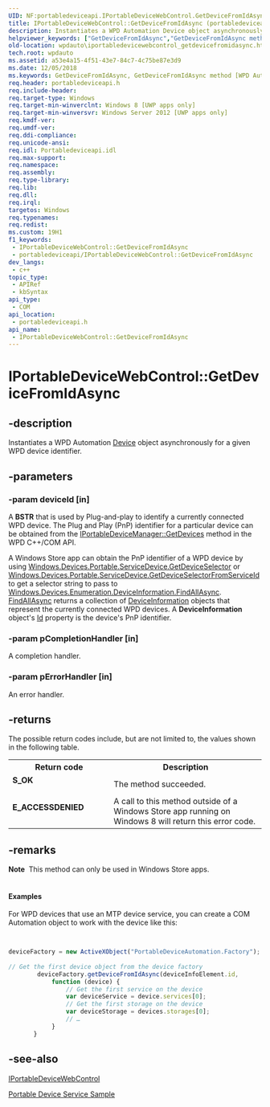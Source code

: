 ```yaml
---
UID: NF:portabledeviceapi.IPortableDeviceWebControl.GetDeviceFromIdAsync
title: IPortableDeviceWebControl::GetDeviceFromIdAsync (portabledeviceapi.h)
description: Instantiates a WPD Automation Device object asynchronously for a given WPD device identifier.
helpviewer_keywords: ["GetDeviceFromIdAsync","GetDeviceFromIdAsync method [WPD Automation]","GetDeviceFromIdAsync method [WPD Automation]","IPortableDeviceWebControl interface","IPortableDeviceWebControl interface [WPD Automation]","GetDeviceFromIdAsync method","IPortableDeviceWebControl.GetDeviceFromIdAsync","IPortableDeviceWebControl::GetDeviceFromIdAsync","portabledeviceapi/IPortableDeviceWebControl::GetDeviceFromIdAsync","wpdauto.iportabledevicewebcontrol_getdevicefromidasync"]
old-location: wpdauto\iportabledevicewebcontrol_getdevicefromidasync.htm
tech.root: wpdauto
ms.assetid: a53e4a15-4f51-43e7-84c7-4c75be87e3d9
ms.date: 12/05/2018
ms.keywords: GetDeviceFromIdAsync, GetDeviceFromIdAsync method [WPD Automation], GetDeviceFromIdAsync method [WPD Automation],IPortableDeviceWebControl interface, IPortableDeviceWebControl interface [WPD Automation],GetDeviceFromIdAsync method, IPortableDeviceWebControl.GetDeviceFromIdAsync, IPortableDeviceWebControl::GetDeviceFromIdAsync, portabledeviceapi/IPortableDeviceWebControl::GetDeviceFromIdAsync, wpdauto.iportabledevicewebcontrol_getdevicefromidasync
req.header: portabledeviceapi.h
req.include-header: 
req.target-type: Windows
req.target-min-winverclnt: Windows 8 [UWP apps only]
req.target-min-winversvr: Windows Server 2012 [UWP apps only]
req.kmdf-ver: 
req.umdf-ver: 
req.ddi-compliance: 
req.unicode-ansi: 
req.idl: Portabledeviceapi.idl
req.max-support: 
req.namespace: 
req.assembly: 
req.type-library: 
req.lib: 
req.dll: 
req.irql: 
targetos: Windows
req.typenames: 
req.redist: 
ms.custom: 19H1
f1_keywords:
 - IPortableDeviceWebControl::GetDeviceFromIdAsync
 - portabledeviceapi/IPortableDeviceWebControl::GetDeviceFromIdAsync
dev_langs:
 - c++
topic_type:
 - APIRef
 - kbSyntax
api_type:
 - COM
api_location:
 - portabledeviceapi.h
api_name:
 - IPortableDeviceWebControl::GetDeviceFromIdAsync
---
```


# IPortableDeviceWebControl::GetDeviceFromIdAsync


## -description

Instantiates a WPD Automation <a href="/previous-versions/windows/desktop/wiaaut/-wiaaut-device">Device</a> object asynchronously for a given WPD device identifier.

## -parameters

### -param deviceId [in]

A <b>BSTR</b> that is used by Plug-and-play to identify a currently connected WPD device. The Plug and Play (PnP) identifier for a particular device can be obtained from the <a href="/windows/desktop/api/portabledeviceapi/nf-portabledeviceapi-iportabledevicemanager-getdevices">IPortableDeviceManager::GetDevices</a> method in the WPD C++/COM API. 

A Windows Store app can obtain the PnP identifier of a WPD device by using <a href="/uwp/api/windows.devices.portable.servicedevice.getdeviceselector">Windows.Devices.Portable.ServiceDevice.GetDeviceSelector</a> or <a href="/uwp/api/windows.devices.portable.servicedevice.getdeviceselectorfromserviceid">Windows.Devices.Portable.ServiceDevice.GetDeviceSelectorFromServiceId</a> to get a selector string to pass to <a href="/uwp/api/windows.devices.enumeration.deviceinformation.findallasync">Windows.Devices.Enumeration.DeviceInformation.FindAllAsync</a>. <a href="/uwp/api/windows.devices.enumeration.deviceinformation.findallasync">FindAllAsync</a> returns a collection of <a href="/uwp/api/windows.devices.enumeration.deviceinformation">DeviceInformation</a> objects that represent the currently connected  WPD devices. A <b>DeviceInformation</b> object's <a href="/previous-versions/windows/desktop/fax/-mfax-faxdevice-id-vb">Id</a> property is the device's PnP identifier.

### -param pCompletionHandler [in]

A completion handler.

### -param pErrorHandler [in]

An error handler.

## -returns

The possible return codes include, but are not limited to, the values shown in the following table.

<table>
<tr>
<th>Return code</th>
<th>Description</th>
</tr>
<tr>
<td width="40%">
<dl>
<dt><b>S_OK</b></dt>
</dl>
</td>
<td width="60%">
The method succeeded.


</td>
</tr>
<tr>
<td width="40%">
<dl>
<dt><b>E_ACCESSDENIED</b></dt>
</dl>
</td>
<td width="60%">
A call to this method outside of a Windows Store app running on Windows 8 will return this error code.

</td>
</tr>
</table>

## -remarks

<div class="alert"><b>Note</b>  This method can only be used in Windows Store apps.</div>
<div> </div>

#### Examples

For WPD devices that use an MTP device service, you can create a COM Automation object to work with the device like this:


```javascript

 
deviceFactory = new ActiveXObject("PortableDeviceAutomation.Factory");
 
// Get the first device object from the device factory
        deviceFactory.getDeviceFromIdAsync(deviceInfoElement.id,
            function (device) {
                // Get the first service on the device
                var deviceService = device.services[0];
                // Get the first storage on the device
                var deviceStorage = devices.storages[0];
                // …
            }
       }


```

## -see-also

<a href="/windows/desktop/api/portabledeviceapi/nn-portabledeviceapi-iportabledevicewebcontrol">IPortableDeviceWebControl</a>



<a href="https://github.com/microsoft/Windows-classic-samples/tree/master/Samples/PortableDeviceServices">Portable Device Service Sample</a>

